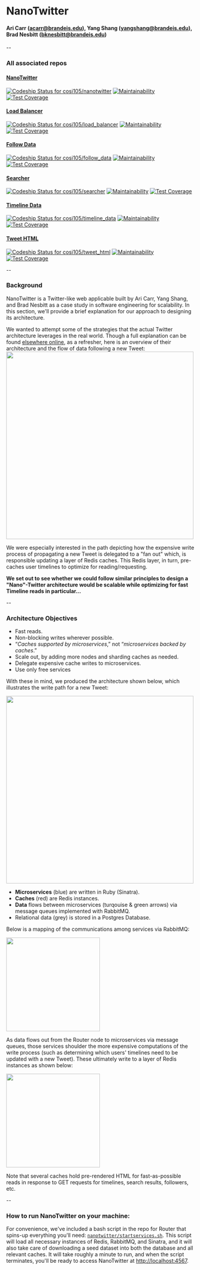 # NanoTwitter
#### Ari Carr (acarr@brandeis.edu), Yang Shang (yangshang@brandeis.edu), Brad Nesbitt (bknesbitt@brandeis.edu)
--

### All associated repos

#### [NanoTwitter](https://github.com/cosi105/nanotwitter)

[![Codeship Status for cosi105/nanotwitter](https://app.codeship.com/projects/975b6f10-5041-0137-12f8-36c930881de3/status?branch=master)](https://app.codeship.com/projects/339953)
[![Maintainability](https://api.codeclimate.com/v1/badges/5da89ae8dc04ad73e36a/maintainability)](https://codeclimate.com/github/cosi105/nanotwitter/maintainability)
[![Test Coverage](https://api.codeclimate.com/v1/badges/5da89ae8dc04ad73e36a/test_coverage)](https://codeclimate.com/github/cosi105/nanotwitter/test_coverage)

#### [Load Balancer](https://github.com/cosi105/load_balancer)

[![Codeship Status for cosi105/load_balancer](https://app.codeship.com/projects/1d87d2d0-4f2c-0137-954e-36459708d7f5/status?branch=master)](https://app.codeship.com/projects/339601)
[![Maintainability](https://api.codeclimate.com/v1/badges/e95611d345aac691dc53/maintainability)](https://codeclimate.com/github/cosi105/load_balancer/maintainability)
[![Test Coverage](https://api.codeclimate.com/v1/badges/e95611d345aac691dc53/test_coverage)](https://codeclimate.com/github/cosi105/load_balancer/test_coverage)

#### [Follow Data](https://github.com/cosi105/follow_data)

[![Codeship Status for cosi105/follow_data](https://app.codeship.com/projects/e70e2fd0-4adb-0137-db99-5e2db24b4609/status?branch=master)](https://app.codeship.com/projects/338630)
[![Maintainability](https://api.codeclimate.com/v1/badges/030697af6f74243f7b2a/maintainability)](https://codeclimate.com/github/cosi105/follow_data/maintainability)
[![Test Coverage](https://api.codeclimate.com/v1/badges/030697af6f74243f7b2a/test_coverage)](https://codeclimate.com/github/cosi105/follow_data/test_coverage)

#### [Searcher](https://github.com/cosi105/searcher)

[![Codeship Status for cosi105/searcher](https://app.codeship.com/projects/a08bef20-4aae-0137-111f-3ef76e2b4548/status?branch=master)](https://app.codeship.com/projects/338620)
[![Maintainability](https://api.codeclimate.com/v1/badges/4cc4fb45232fbd957657/maintainability)](https://codeclimate.com/github/cosi105/searcher/maintainability)
[![Test Coverage](https://api.codeclimate.com/v1/badges/4cc4fb45232fbd957657/test_coverage)](https://codeclimate.com/github/cosi105/searcher/test_coverage)

#### [Timeline Data](https://github.com/cosi105/timeline_data)

[![Codeship Status for cosi105/timeline_data](https://app.codeship.com/projects/696c2fd0-4c17-0137-d772-0a018d266758/status?branch=master)](https://app.codeship.com/projects/338763)
[![Maintainability](https://api.codeclimate.com/v1/badges/684bc84fd01743745a03/maintainability)](https://codeclimate.com/github/cosi105/timeline_data/maintainability)
[![Test Coverage](https://api.codeclimate.com/v1/badges/684bc84fd01743745a03/test_coverage)](https://codeclimate.com/github/cosi105/timeline_data/test_coverage)

#### [Tweet HTML](https://github.com/cosi105/tweet_html)

[![Codeship Status for cosi105/tweet_html](https://app.codeship.com/projects/cfedf360-4ad7-0137-b293-7e643328ef00/status?branch=master)](https://app.codeship.com/projects/338629)
[![Maintainability](https://api.codeclimate.com/v1/badges/0e9369f1900877991f67/maintainability)](https://codeclimate.com/github/cosi105/tweet_html/maintainability)
[![Test Coverage](https://api.codeclimate.com/v1/badges/0e9369f1900877991f67/test_coverage)](https://codeclimate.com/github/cosi105/tweet_html/test_coverage)

--

### Background

NanoTwitter is a Twitter-like web applicable built by Ari Carr, Yang Shang, and Brad Nesbitt as a case study in software engineering for scalability. In this section, we'll provide a brief explanation for our approach to designing its architecture.

We wanted to attempt some of the strategies that the actual Twitter architecture leverages in the real world. Though a full explanation can be found [elsewhere online](https://www.infoq.com/presentations/Real-Time-Delivery-Twitter), as a refresher, here is an overview of their architecture and the flow of data following a new Tweet:
<a href="https://cl.ly/269a483263d2" target="_blank"><img src="https://d3r69eeiwn2k86.cloudfront.net/items/0B1H431g0B2002083H3R/Image%202019-05-03%20at%2011.10.25%20PM.png" style="display: block;height: 500px;width: auto;"/></a>

We were especially interested in the path depicting how the expensive write process of propagating a new Tweet is delegated to a "fan out" which, is responsible updating a layer of Redis caches. This Redis layer, in turn, pre-caches user timelines to optimize for reading/requesting.

**We set out to see whether we could follow similar principles to design a "Nano"-Twitter architecture would be scalable while optimizing for fast Timeline reads in particular...**

--

### Architecture Objectives
* Fast reads.
* Non-blocking writes wherever possible.
* “_Caches supported by microservices_,” not “_microservices backed by caches_.”
* Scale out, by adding more nodes and sharding caches as needed.
* Delegate expensive cache writes to microservices.
* Use only free services

With these in mind, we produced the architecture shown below, which illustrates the write path for a new Tweet:

<a href="https://cl.ly/92eb35fcd055" target="_blank"><img src="https://d3r69eeiwn2k86.cloudfront.net/items/2o183w0p0U3U1L122g0A/Image%202019-05-03%20at%2011.14.20%20PM.png" style="display: block;height: 500px;width: auto;"/></a>

* **Microservices** (blue) are written in Ruby (Sinatra).
* **Caches** (red) are Redis instances.
* **Data** flows between microservices (turqouise & green arrows) via message queues implemented with RabbitMQ.
* Relational data (grey) is stored in a Postgres Database.


Below is a mapping of the communications among services via RabbitMQ:

<a href="https://cl.ly/17d354e41f7a" target="_blank"><img src="https://d3r69eeiwn2k86.cloudfront.net/items/1b2B2d2T0a2s2F3q0v0e/Image%202019-05-03%20at%2011.22.05%20PM.png" style="display: block;height: 250px;width: auto;"/></a>
	
As data flows out from the Router node to microservices via message queues, those services shoulder the more expensive computations of the write process (such as determining which users' timelines need to be updated with a new Tweet). These ultimately write to a layer of Redis instances as shown below:

<a href="https://cl.ly/43da320e644a" target="_blank"><img src="https://d3r69eeiwn2k86.cloudfront.net/items/221x2Z1r3I1W1f1g0u3h/Image%202019-05-03%20at%2011.25.50%20PM.png" style="display: block;height: 250px;width: auto;"/></a>

Note that several caches hold pre-rendered HTML for fast-as-possible reads in response to GET requests for timelines, search results, followers, etc.

--

### How to run NanoTwitter on your machine:

For convenience, we've included a bash script in the repo for Router that spins-up everything you'll need: [`nanotwitter/startservices.sh`](https://github.com/cosi105/nanotwitter/blob/master/startservices.sh). This script will load all necessary instances of Redis, RabbitMQ, and Sinatra, and it will also take care of downloading a seed dataset into both the database and all relevant caches. It will take roughly a minute to run, and when the script terminates, you'll be ready to access NanoTwitter at [http://localhost:4567](http://localhost:4567).